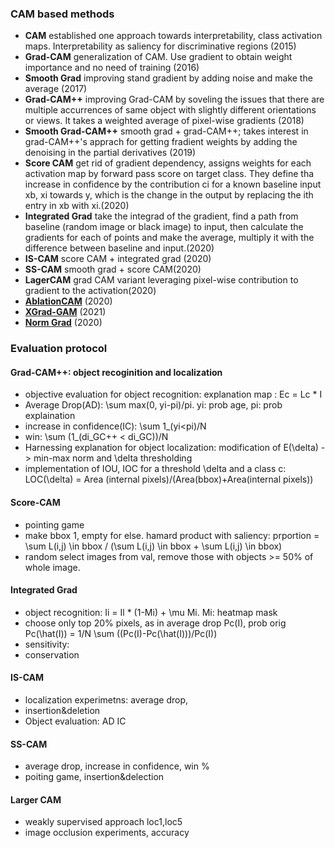 ### CAM based methods

- **CAM** established one approach towards interpretability, class activation maps. Interpretability as saliency for discriminative regions (2015)
- **Grad-CAM** generalization of CAM. Use gradient to obtain weight importance and no need of training (2016)
- **Smooth Grad** improving stand gradient by adding noise and make the average (2017)
- **Grad-CAM++** improving Grad-CAM by soveling the issues that there are multiple accurrences of same object with slightly different orientations or views. It takes a weighted average of pixel-wise gradients (2018)
- **Smooth Grad-CAM++** smooth grad + grad-CAM++; takes interest in grad-CAM++'s apprach for getting fradient weights by adding the denoising in the partial derivatives (2019)
- **Score CAM** get rid of gradient dependency, assigns weights for each activation map by forward pass score on target class. They define tha increase in confidence by the contribution ci for a known baseline input xb, xi towards y, which is the change in the output by replacing the ith entry in xb with xi.(2020)
- **Integrated Grad** take the integrad of the gradient, find a path from baseline (random image or black image) to input, then calculate the gradients for each of points and make the average, multiply it with the difference between baseline and input.(2020)
- **IS-CAM** score CAM + integrated grad (2020) 
- **SS-CAM** smooth grad + score CAM(2020)
- **LagerCAM** grad CAM variant leveraging pixel-wise contribution to gradient to the activation(2020)
- **[AblationCAM](https://openaccess.thecvf.com/content_WACV_2020/papers/Desai_Ablation-CAM_Visual_Explanations_for_Deep_Convolutional_Network_via_Gradient-free_Localization_WACV_2020_paper.pdf)** (2020)
- **[XGrad-GAM](https://arxiv.org/pdf/2008.02312.pdf)** (2021)
- **[Norm Grad](https://arxiv.org/abs/2004.02866)** (2020)


### Evaluation protocol

#### Grad-CAM++: object recoginition and localization
- objective evaluation for object recognition: explanation map : Ec = Lc * I
- Average Drop(AD): \sum max(0, yi-pi)/pi. yi: prob age, pi: prob explaination
- increase in confidence(IC): \sum 1_(yi<pi)/N
- win: \sum (1_(di_GC++ < di_GC))/N
- Harnessing explanation for object localization: modification of E(\delta) -> min-max norm and \delta thresholding
- implementation of IOU, IOC for a threshold \delta and a class c: LOC(\delta) = Area (internal pixels)/(Area(bbox)+Area(internal pixels))
#### Score-CAM
- pointing game
- make bbox 1, empty for else. hamard product with saliency: prportion = \sum L(i,j) \in bbox / (\sum L(i,j) \in bbox + \sum L(i,j) \in bbox)
- random select images from val, remove those with objects >= 50% of whole image. 
#### Integrated Grad
- object recognition: Ii = Il * (1-Mi) + \mu Mi. Mi: heatmap mask
- choose only top 20% pixels, as in average drop Pc(I), prob orig Pc(\hat(I)) = 1/N \sum ((Pc(I)-Pc(\hat(I)))/Pc(I))
- sensitivity: 
- conservation
#### IS-CAM
- localization experimetns: average drop, 
- insertion&deletion 
- Object evaluation: AD IC
#### SS-CAM
- average drop, increase in confidence, win %
- poiting game, insertion&delection
#### Larger CAM
- weakly supervised approach loc1,loc5
- image occlusion experiments, accuracy
